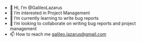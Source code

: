 - 👋 Hi, I’m @GalileoLazarus
- 👀 I’m interested in Project Management
- 🌱 I’m currently learning to write bug reports
- 💞️ I’m looking to collaborate on writing bug reports and project management
- 📫 How to reach me galileo.lazarus@gmail.com

<!---
GalileoLazarus/GalileoLazarus is a ✨ special ✨ repository because its `README.md` (this file) appears on your GitHub profile.
You can click the Preview link to take a look at your changes.
--->
